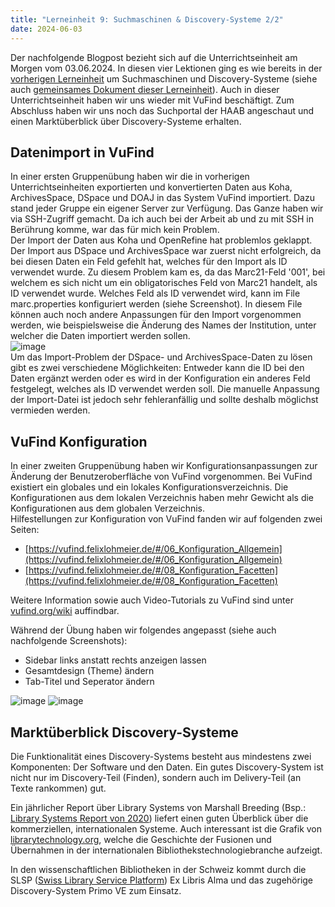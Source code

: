 ```yaml
---
title: "Lerneinheit 9: Suchmaschinen & Discovery-Systeme 2/2"
date: 2024-06-03
---
```


Der nachfolgende Blogpost bezieht sich auf die Unterrichtseinheit am Morgen vom 03.06.2024. In diesen vier Lektionen ging es wie bereits in der [vorherigen Lerneinheit](https://yara-wagner.github.io/lerntagebuch/2024/06/03/lerneinheit9.html) um Suchmaschinen und Discovery-Systeme (siehe auch [gemeinsames Dokument dieser Lerneinheit](https://pad.gwdg.de/5jn060c8RDC6WukTIuP5RQ)). Auch in dieser Unterrichtseinheit haben wir uns wieder mit VuFind beschäftigt. Zum Abschluss haben wir uns noch das Suchportal der HAAB angeschaut und einen Marktüberblick über Discovery-Systeme erhalten.

## Datenimport in VuFind
In einer ersten Gruppenübung haben wir die in vorherigen Unterrichtseinheiten exportierten und konvertierten Daten aus Koha, ArchivesSpace, DSpace und DOAJ in das System VuFind importiert. Dazu stand jeder Gruppe ein eigener Server zur Verfügung. Das Ganze haben wir via SSH-Zugriff gemacht. Da ich auch bei der Arbeit ab und zu mit SSH in Berührung komme, war das für mich kein Problem.<br>
Der Import der Daten aus Koha und OpenRefine hat problemlos geklappt. Der Import aus DSpace und ArchivesSpace war zuerst nicht erfolgreich, da bei diesen Daten ein Feld gefehlt hat, welches für den Import als ID verwendet wurde. Zu diesem Problem kam es, da das Marc21-Feld '001', bei welchem es sich nicht um ein obligatorisches Feld von Marc21 handelt, als ID verwendet wurde. Welches Feld als ID verwendet wird, kann im File marc.properties konfiguriert werden (siehe Screenshot). In diesem File können auch noch andere Anpassungen für den Import vorgenommen werden, wie beispielsweise die Änderung des Names der Institution, unter welcher die Daten importiert werden sollen.<br>
![image](https://github.com/yara-wagner/lerntagebuch/assets/160014711/60f69dad-eb12-403d-9843-07835ab9a881)<br>
Um das Import-Problem der DSpace- und ArchivesSpace-Daten zu lösen gibt es zwei verschiedene Möglichkeiten: Entweder kann die ID bei den Daten ergänzt werden oder es wird in der Konfiguration ein anderes Feld festgelegt, welches als ID verwendet werden soll. Die manuelle Anpassung der Import-Datei ist jedoch sehr fehleranfällig und sollte deshalb möglichst vermieden werden.

## VuFind Konfiguration
In einer zweiten Gruppenübung haben wir Konfigurationsanpassungen zur Änderung der Benutzeroberfläche von VuFind vorgenommen. Bei VuFind existiert ein globales und ein lokales Konfigurationsverzeichnis. Die Konfigurationen aus dem lokalen Verzeichnis haben mehr Gewicht als die Konfigurationen aus dem globalen Verzeichnis.<br>
Hilfestellungen zur Konfiguration von VuFind fanden wir auf folgenden zwei Seiten:
- [https://vufind.felixlohmeier.de/#/06_Konfiguration_Allgemein](https://vufind.felixlohmeier.de/#/06_Konfiguration_Allgemein)
- [https://vufind.felixlohmeier.de/#/08_Konfiguration_Facetten](https://vufind.felixlohmeier.de/#/08_Konfiguration_Facetten)

Weitere Information sowie auch Video-Tutorials zu VuFind sind unter [vufind.org/wiki](https://vufind.org/wiki/) auffindbar.


Während der Übung haben wir folgendes angepasst (siehe auch nachfolgende Screenshots):
- Sidebar links anstatt rechts anzeigen lassen
- Gesamtdesign (Theme) ändern
- Tab-Titel und Seperator ändern

![image](https://github.com/yara-wagner/lerntagebuch/assets/160014711/a0a345f9-23c3-4daf-9625-981036d6aadc)
![image](https://github.com/yara-wagner/lerntagebuch/assets/160014711/7263980f-7f22-4fc2-aee0-6171ad2bdacf)

## Marktüberblick Discovery-Systeme
Die Funktionalität eines Discovery-Systems besteht aus mindestens zwei Komponenten: Der Software und den Daten. Ein gutes Discovery-System ist nicht nur im Discovery-Teil (Finden), sondern auch im Delivery-Teil (an Texte rankommen) gut.

Ein jährlicher Report über Library Systems von Marshall Breeding (Bsp.: [Library Systems Report von 2020](https://americanlibrariesmagazine.org/2020/05/01/2020-library-systems-report/)) liefert einen guten Überblick über die kommerziellen, internationalen Systeme. Auch interessant ist die Grafik von [librarytechnology.org](https://librarytechnology.org/mergers/), welche die Geschichte der Fusionen und Übernahmen in der internationalen Bibliothekstechnologiebranche aufzeigt.

In den wissenschaftlichen Bibliotheken in der Schweiz kommt durch die SLSP ([Swiss Library Service Platform](https://slsp.ch/)) Ex Libris Alma und das zugehörige Discovery-System Primo VE zum Einsatz.
